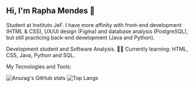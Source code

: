 ## Hi, I'm Rapha Mendes 👋

Student at Instituto JeF. I have more affinity with front-end development (HTML & CSS), UX/UI design (Figma) and database analysis (PostgreSQL), but still practicing back-end development (Java and Python).

Development student and Software Analysis. 👨‍💻
Currently learning: HTML, CSS, Java, Python and SQL.

My Tecnologies and Tools:

![Anurag's GitHub stats](https://github-readme-stats.vercel.app/api?username=raphaxnz&show_icons=true&theme=default)
![Top Langs](https://github-readme-stats.vercel.app/api/top-langs/?username=raphaxn&layout=compact&theme=default)

